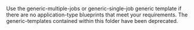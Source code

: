 Use the generic-multiple-jobs or generic-single-job generic template if there are no application-type blueprints that meet your requirements. The generic-templates contained within this folder have been deprecated.